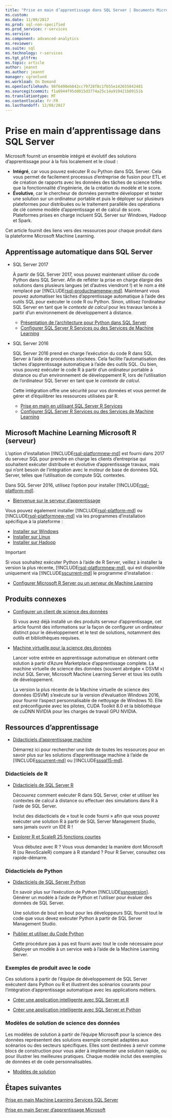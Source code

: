 ```yaml
---
title: "Prise en main d’apprentissage dans SQL Server | Documents Microsoft"
ms.custom: 
ms.date: 11/09/2017
ms.prod: sql-non-specified
ms.prod_service: r-services
ms.service: 
ms.component: advanced-analytics
ms.reviewer: 
ms.suite: sql
ms.technology: r-services
ms.tgt_pltfrm: 
ms.topic: article
author: jeannt
ms.author: jeannt
manager: cgronlund
ms.workload: On Demand
ms.openlocfilehash: 98f6498eb042cc79728f8c1fb55e142655842481
ms.sourcegitcommit: f1a6944f95dd015d3774a25c14a919421b09151b
ms.translationtype: MT
ms.contentlocale: fr-FR
ms.lasthandoff: 12/08/2017
---
```

# <a name="getting-started-with-machine-learning-in-sql-server"></a>Prise en main d’apprentissage dans SQL Server

Microsoft fournit un ensemble intégré et évolutif des solutions d’apprentissage pour à la fois localement et le cloud :

+ **Intégré**, car vous pouvez exécuter R ou Python dans SQL Server. Cela vous permet de facilement processus d’entreprise de fusion pour ETL et de création de rapports avec les données des tâches de science telles que la fonctionnalité d’ingénierie, de la création du modèle et le score.
+ **Évolutive**, car le chercheur de données permettre développer et tester une solution sur un ordinateur portable et puis le déployer sur plusieurs plateformes pour distribuées ou le traitement parallèle des opérations de clé comme modèle d’apprentissage et de calcul de score. Plateformes prises en charge incluent SQL Server sur Windows, Hadoop et Spark.

Cet article fournit des liens vers des ressources pour chaque produit dans la plateforme Microsoft Machine Learning.

## <a name="machine-learning-in-sql-server"></a>Apprentissage automatique dans SQL Server

+ SQL Server 2017

  À partir de SQL Server 2017, vous pouvez maintenant utiliser du code Python dans SQL Server. Afin de refléter la prise en charge élargie des solutions dans plusieurs langues (et d’autres viendront !) et le nom a été remplacé par [!INCLUDE[rsql-productnamenew-md](../includes/rsql-productnamenew-md.md)]. Maintenant vous pouvez automatiser les tâches d’apprentissage automatique à l’aide des outils SQL pour exécuter le code R ou Python. Sinon, utilisez l’ordinateur SQL Server en tant que le _contexte de calcul_ pour les travaux lancés à partir d’un environnement de développement à distance.

    + [Présentation de l’architecture pour Python dans SQL Server](/python/architecture-overview-sql-server-python.md)
    + [Configurer SQL Server R Services ou des Services de Machine Learning](../advanced-analytics/r/set-up-sql-server-r-services-in-database.md)

+ SQL Server 2016

  SQL Server 2016 prend en charge l’exécution du code R dans SQL Server à l’aide de procédures stockées. Cela facilite l’automatisation des tâches d’apprentissage automatique à l’aide des outils SQL. Ou bien, vous pouvez exécuter le code R à partir d’un ordinateur portable à distance ou d’un environnement de développement R, lors de l’utilisation de l’ordinateur SQL Server en tant que le _contexte de calcul_.

  Cette intégration offre une sécurité pour vos données et vous permet de gérer et d’équilibrer les ressources utilisées par R.

    + [Prise en main en utilisant SQL Server R Services](r/getting-started-with-sql-server-r-services.md)
    + [Configurer SQL Server R Services ou des Services de Machine Learning](../advanced-analytics/r/set-up-sql-server-r-services-in-database.md)

## <a name="microsoft-machine-learning-server-microsoft-r-server"></a>Microsoft Machine Learning Microsoft R (serveur)

L’option d’installation [!INCLUDE[rsql-platformnew-md](../includes/rsql-platformnew-md.md)] est fourni dans 2017 du serveur SQL pour prendre en charge les clients d’entreprise qui souhaitent exécuter distribuée et évolutive d’apprentissage travaux, mais qui n’ont besoin de l’intégration avec le moteur de base de données SQL Server, telles que l’utilisation de compute SQL contextes.

Dans SQL Server 2016, utilisez l’option pour installer [!INCLUDE[rsql-platform-md](../includes/rsql-platformnew-md.md)].
  
  + [Bienvenue sur le serveur d’apprentissage](https://docs.microsoft.com/machine-learning-server/what-is-machine-learning-server)
  
Vous pouvez également installer [!INCLUDE[rsql-platform-md](../includes/rsql-platform-md.md)] ou [!INCLUDE[rsql-platformnew-md](../includes/rsql-platformnew-md.md)] via les programmes d’installation spécifique à la plateforme :

  + [Installer sur Windows](https://docs.microsoft.com/machine-learning-server/install/machine-learning-server-windows-install)
  + [Installer sur Linux](https://docs.microsoft.com/machine-learning-server/install/machine-learning-server-linux-install)
  + [Installer sur Hadoop](https://docs.microsoft.com/machine-learning-server/install/machine-learning-server-hadoop-install)

> [!IMPORTANT]
> Si vous souhaitez exécuter Python à l’aide de R Server, veillez à installer la version la plus récente, [!INCLUDE[rsql-platformnew-md](../includes/rsql-platformnew-md.md)], qui est disponible uniquement via [!INCLUDE[sscurrent-md](../includes/sscurrent-md.md)] le programme d’installation :
> 
>    + [Configurer Microsoft R Server ou un serveur de Machine Learning](../advanced-analytics/r/create-a-standalone-r-server.md)

## <a name="related-products"></a>Produits connexes

+ [Configurer un client de science des données](../advanced-analytics/r/set-up-a-data-science-client.md)

  Si vous avez déjà installé un des produits serveur d’apprentissage, cet article fournit des informations sur la façon de configurer un ordinateur distinct pour le développement et le test de solutions, notamment des outils et bibliothèques requises.

+ [Machine virtuelle pour la science des données](../advanced-analytics/r/provision-the-r-server-only-sql-server-2016-enterprise-vm-on-azure.md)

  Lancer votre entrée en apprentissage automatique en obtenant cette solution à partir d’Azure Marketplace d’apprentissage complete. La machine virtuelle de science des données (souvent abrégée « DSVM ») inclut SQL Server, Microsoft Machine Learning Server et tous les outils de développement.
  
  La version la plus récente de la Machine virtuelle de science des données (DSVM) s’exécute sur la version d’évaluation Windows 2016, pour fournir l’aspect personnalisable de nettoyage de Windows 10. Elle est préconfigurée avec les pilotes, CUDA Toolkit 8.0 et la bibliothèque de cuDNN NVIDIA pour les charges de travail GPU NVIDIA.

## <a name="resources-for-learning"></a>Ressources d’apprentissage

+ [Didacticiels d’apprentissage machine](../advanced-analytics/tutorials/machine-learning-services-tutorials.md)

  Démarrez ici pour rechercher une liste de toutes les ressources pour en savoir plus sur les solutions d’apprentissage machine à l’aide de [!INCLUDE[sscurrent-md](../includes/sscurrent-md.md)] ou [!INCLUDE[sssql15-md](../includes/sssql15-md.md)].

### <a name="r-tutorials"></a>Didacticiels de R

+ [Didacticiels de SQL Server R](../advanced-analytics/tutorials/sql-server-r-tutorials.md)

   Découvrez comment exécuter R dans SQL Server, créer et utiliser les contextes de calcul à distance ou effectuer des simulations dans R à l’aide de SQL Server.
   
   Inclut des didacticiels de « tout le code fourni » afin que vous pouvez exécuter une solution R à partir de SQL Server Management Studio, sans jamais ouvrir un IDE R !

+ [Explorer R et ScaleR 25 fonctions courtes](https://docs.microsoft.com/r-server/r/tutorial-r-to-revoscaler)

   Vous débutez avec R ? Vous vous demandez la manière dont Microsoft R (ou RevoScaleR) compare à R standard ? Pour R Server, consultez ces rapide-démarre.

### <a name="python-tutorials"></a>Didacticiels de Python

+ [Didacticiels de SQL Server Python](../advanced-analytics/tutorials/sql-server-r-tutorials.md)

  En savoir plus sur l’exécution de Python [!INCLUDE[ssnoversion](../includes/ssnoversion.md)]. Générer un modèle à l’aide de Python et l’utiliser pour évaluer des données de SQL Server.

   Une solution de bout en bout pour les développeurs SQL fournit tout le code que vous devez exécuter Python à partir de SQL Server Management Studio.

+ [Publier et utiliser du Code Python](../advanced-analytics/python/publish-consume-python-code.md)

  Cette procédure pas à pas est fourni avec tout le code nécessaire pour déployer un modèle à un service web à l’aide de la Machine Learning Server.

### <a name="product-samples-with-code"></a>Exemples de produit avec le code

Ces solutions à partir de l’équipe de développement de SQL Server exécutent dans Python ou R et illustrent des scénarios courants pour l’intégration d’apprentissage automatique avec les applications métiers.

+ [Créer une application intelligente avec SQL Server et R](https://microsoft.github.io/sql-ml-tutorials/R/rentalprediction)

+ [Créer une application intelligente avec SQL Server et Python](https://microsoft.github.io/sql-ml-tutorials/python/rentalprediction/)

### <a name="data-science-solution-templates"></a>Modèles de solution de science des données

Les modèles de solution à partir de l’équipe Microsoft pour la science des données représentent des solutions exemple complet adaptées aux scénarios ou des secteurs spécifiques. Elles sont destinées à servir comme blocs de construction pour vous aider à implémenter une solution rapide, ou pour illustrer les meilleures pratiques. Chaque modèle inclut des exemples de données et de code personnalisables.

+ [Modèles de solution](../advanced-analytics/tutorials/data-science-scenarios-and-solution-templates.md)

## <a name="next-steps"></a>Étapes suivantes

[Prise en main Machine Learning Services SQL Server](../advanced-analytics/r/getting-started-with-sql-server-r-services.md)

[Prise en main Server d’apprentissage Microsoft](../advanced-analytics/r/getting-started-with-microsoft-r-server-standalone.md)
